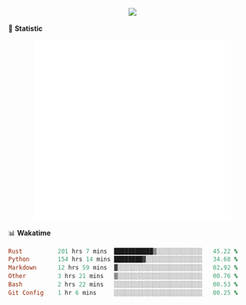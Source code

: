 <!-- https://github.com/DenverCoder1/readme-typing-svg -->
<p align="center">
<img src="https://readme-typing-svg.demolab.com?font=Orbitron&size=25&pause=1000&center=true&vCenter=true&random=false&width=600&lines=Welcome+to+my+GitHub+profile+page!" />


🌟 **Statistic**

<p align="center">
  <img width="400" align="top" src="https://github.com/fllesser/fllesser/blob/main/left.svg" />
  <img width="400" align="top" src="https://github.com/fllesser/fllesser/blob/main/right.svg" />
</p>


📊 **Wakatime**

<!--START_SECTION:waka-->

```ruby
Rust          201 hrs 7 mins  ███████████▒░░░░░░░░░░░░░   45.22 %
Python        154 hrs 14 mins ████████▓░░░░░░░░░░░░░░░░   34.68 %
Markdown      12 hrs 59 mins  ▓░░░░░░░░░░░░░░░░░░░░░░░░   02.92 %
Other         3 hrs 21 mins   ▒░░░░░░░░░░░░░░░░░░░░░░░░   00.76 %
Bash          2 hrs 22 mins   ░░░░░░░░░░░░░░░░░░░░░░░░░   00.53 %
Git Config    1 hr 6 mins     ░░░░░░░░░░░░░░░░░░░░░░░░░   00.25 %
```

<!--END_SECTION:waka-->

